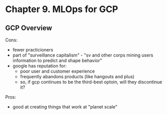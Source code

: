 # Chapter 9. MLOps for GCP

## GCP Overview

Cons:

- fewer practicioners
- part of "surveillance capitalism" - "sv and other corps mining users information to predict and shape behavior"
- google has reputation for:
  - poor user and customer experience
  - frequently abandons products (like hangouts and plus)
  - so, if gcp continues to be the third-best optoin, will they discontinue it?

Pros:

- good at creating things that work at "planet scale"
